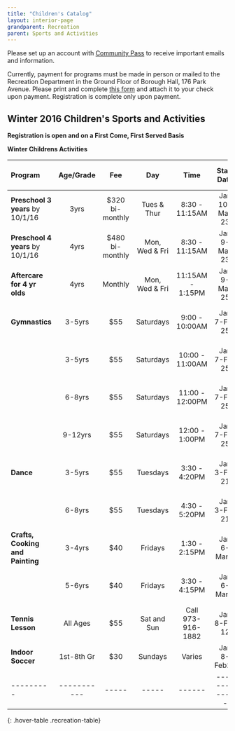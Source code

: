 ```yaml
---
title: "Children's Catalog"
layout: interior-page
grandparent: Recreation
parent: Sports and Activities
---
```

 
Please set up an account with [Community Pass](https://register.communitypass.net/reg/login.cfm?D%3CN%21%2E%22_W%22F%299SZWV%5C%21%3DHNW%3BR%3AZQI%2F79%2CKX03%3DBIP%27B%5EF%25U99%2B) to receive important emails and information. 

Currently, payment for programs must be made in person or mailed to the Recreation Department in the Ground Floor of Borough Hall, 176 Park Avenue.  Please print and complete [this form](http://static.rutherford-nj.com/recreation/Recreation_ProgramRegistration.pdf) and attach it to your check upon payment. Registration is complete only upon payment.

## Winter 2016 Children's Sports and Activities
**Registration is open and on a First Come, First Served Basis**

**Winter Childrens Activities**

| Program | Age/Grade | Fee |	Day | Time | Start Date |	Dates no session | Number of classes | Location |
|:--------|:---------:|:---:|:---:|:----:|:-------------:|:----------------:|:-----------------:|:--------:|
| **Preschool 3 years** by 10/1/16 | 3yrs | $320 bi-monthly | Tues & Thur | 8:30 - 11:15AM | Jan 10-May 23 | Follows School calendar | | Tamblyn Field Civic Center |
| **Preschool 4 years** by 10/1/16 | 4yrs | $480 bi-monthly | Mon, Wed & Fri | 8:30 - 11:15AM | Jan 9-May 23 | Follows School calendar | | Tamblyn Field Civic Center |
| **Aftercare for 4 yr olds** | 4yrs | Monthly | Mon, Wed & Fri | 11:15AM - 1:15PM | Jan 9-May 25 | Follows School calendar | | Tamblyn Field Civic Center |
| **Gymnastics** | 3-5yrs | $55 | Saturdays | 9:00 - 10:00AM | Jan 7-Feb 25 |    | 8 | Tamblyn Field Civic Center |
|                | 3-5yrs | $55 | Saturdays | 10:00 - 11:00AM | Jan 7-Feb 25 |    | 8 | Tamblyn Field Civic Center |
|                | 6-8yrs | $55 | Saturdays | 11:00 - 12:00PM | Jan 7-Feb 25 |    | 8 | Tamblyn Field Civic Center |
|                | 9-12yrs | $55 | Saturdays | 12:00 - 1:00PM | Jan 7-Feb 25 |    | 8 | Tamblyn Field Civic Center |
| **Dance**      | 3-5yrs | $55 | Tuesdays | 3:30 - 4:20PM | Jan 3-Feb 21 |    | 8 | Tamblyn Field Civic Center |
|                | 6-8yrs | $55 | Tuesdays | 4:30 - 5:20PM | Jan 3-Feb 21 |    | 8 | Tamblyn Field Civic Center |
| **Crafts, Cooking and Painting** | 3-4yrs | $40 | Fridays | 1:30 - 2:15PM | Jan 6-Mar 3 | Feb 17 | 8 | Tamblyn Field Civic Center |
|                                  | 5-6yrs | $40 | Fridays | 3:30 - 4:15PM | Jan 6-Mar 3 | Feb 17 | 8 | Tamblyn Field Civic Center |
| **Tennis Lesson** | All Ages | $55 | Sat and Sun | Call 973-916-1882 | Jan 8-Feb 12 |    | 6 | Wayne Indoor Cts |
| **Indoor Soccer** | 1st-8th Gr | $30 | Sundays | Varies | Jan 8-Feb26 |   | 8 | School Gyms |
|---------|-----------|-----|-----|------|-------------|------------------|-------------------|----------|
{: .hover-table .recreation-table}





